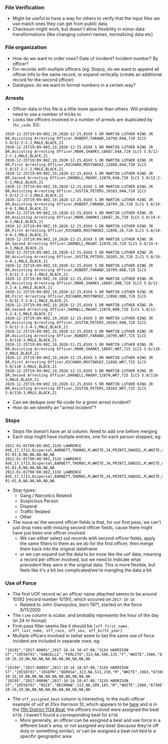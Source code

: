 ### File Verification
- Might be useful to have a way for others to verify that the input files we use match ones they can get from public data
- Checksum might work, but doesn't allow flexibility in minor data transformations (like changing column names, normalizing data etc)

### File organization
- How do we want to order rows? Date of incident? Incident number? By officer?
- For records with multiple officers (eg: Stops), do we want to append all officer info to the same record, or expand vertically (create an additional record for the second officer)
- Datatypes: do we want to format numbers in a certain way?

### Arrests
- Officer data in this file is a little more sparse than others. Will probably need to use a number of tricks to 
- Looks like officers involved in a number of arrests are duplicated by `fbi_code`. EG:
```
2020-12-25T19:09:00Z,19,2020-12-25,65XX S DR MARTIN LUTHER KING JR DR,Assisting Arresting Officer,ROBERT,FARANO,18799,04A,720 ILCS 5.0/12-2-C-1,MALE,BLACK,21
2020-12-25T19:09:00Z,19,2020-12-25,65XX S DR MARTIN LUTHER KING JR DR,Assisting Arresting Officer,MARK,SHARKS,18687,04A,720 ILCS 5.0/12-2-C-1,MALE,BLACK,21
2020-12-25T19:09:00Z,19,2020-12-25,65XX S DR MARTIN LUTHER KING JR DR,First Arresting Officer,RICHARD,MOSTOWSKI,12898,04A,720 ILCS 5.0/12-2-C-1,MALE,BLACK,21
2020-12-25T19:09:00Z,19,2020-12-25,65XX S DR MARTIN LUTHER KING JR DR,Second Arresting Officer,DARNELL,MAGNY,12870,04A,720 ILCS 5.0/12-2-C-1,MALE,BLACK,21
2020-12-25T19:09:00Z,19,2020-12-25,65XX S DR MARTIN LUTHER KING JR DR,Assisting Arresting Officer,JUSTIN,PETERS,10103,04A,720 ILCS 5.0/12-2-C-1,MALE,BLACK,21
2020-12-25T19:09:00Z,19,2020-12-25,65XX S DR MARTIN LUTHER KING JR DR,Assisting Arresting Officer,ROBERT,FARANO,18799,26,720 ILCS 5.0/19-4-A-1,MALE,BLACK,21
2020-12-25T19:09:00Z,19,2020-12-25,65XX S DR MARTIN LUTHER KING JR DR,Assisting Arresting Officer,MARK,SHARKS,18687,26,720 ILCS 5.0/19-4-A-1,MALE,BLACK,21
2020-12-25T19:09:00Z,19,2020-12-25,65XX S DR MARTIN LUTHER KING JR DR,First Arresting Officer,RICHARD,MOSTOWSKI,12898,26,720 ILCS 5.0/19-4-A-1,MALE,BLACK,21
2020-12-25T19:09:00Z,19,2020-12-25,65XX S DR MARTIN LUTHER KING JR DR,Second Arresting Officer,DARNELL,MAGNY,12870,26,720 ILCS 5.0/19-4-A-1,MALE,BLACK,21
2020-12-25T19:09:00Z,19,2020-12-25,65XX S DR MARTIN LUTHER KING JR DR,Assisting Arresting Officer,JUSTIN,PETERS,10103,26,720 ILCS 5.0/19-4-A-1,MALE,BLACK,21
2020-12-25T19:09:00Z,19,2020-12-25,65XX S DR MARTIN LUTHER KING JR DR,Assisting Arresting Officer,ROBERT,FARANO,18799,08B,720 ILCS 5.0/12-3.2-A-1,MALE,BLACK,21
2020-12-25T19:09:00Z,19,2020-12-25,65XX S DR MARTIN LUTHER KING JR DR,Assisting Arresting Officer,MARK,SHARKS,18687,08B,720 ILCS 5.0/12-3.2-A-1,MALE,BLACK,21
2020-12-25T19:09:00Z,19,2020-12-25,65XX S DR MARTIN LUTHER KING JR DR,First Arresting Officer,RICHARD,MOSTOWSKI,12898,08B,720 ILCS 5.0/12-3.2-A-1,MALE,BLACK,21
2020-12-25T19:09:00Z,19,2020-12-25,65XX S DR MARTIN LUTHER KING JR DR,Second Arresting Officer,DARNELL,MAGNY,12870,08B,720 ILCS 5.0/12-3.2-A-1,MALE,BLACK,21
2020-12-25T19:09:00Z,19,2020-12-25,65XX S DR MARTIN LUTHER KING JR DR,Assisting Arresting Officer,JUSTIN,PETERS,10103,08B,720 ILCS 5.0/12-3.2-A-1,MALE,BLACK,21
2020-12-25T19:09:00Z,19,2020-12-25,65XX S DR MARTIN LUTHER KING JR DR,Assisting Arresting Officer,ROBERT,FARANO,18799,WRT,725 ILCS 5.0/110-3,MALE,BLACK,21
2020-12-25T19:09:00Z,19,2020-12-25,65XX S DR MARTIN LUTHER KING JR DR,Assisting Arresting Officer,MARK,SHARKS,18687,WRT,725 ILCS 5.0/110-3,MALE,BLACK,21
2020-12-25T19:09:00Z,19,2020-12-25,65XX S DR MARTIN LUTHER KING JR DR,First Arresting Officer,RICHARD,MOSTOWSKI,12898,WRT,725 ILCS 5.0/110-3,MALE,BLACK,21
2020-12-25T19:09:00Z,19,2020-12-25,65XX S DR MARTIN LUTHER KING JR DR,Second Arresting Officer,DARNELL,MAGNY,12870,WRT,725 ILCS 5.0/110-3,MALE,BLACK,21
2020-12-25T19:09:00Z,19,2020-12-25,65XX S DR MARTIN LUTHER KING JR DR,Assisting Arresting Officer,JUSTIN,PETERS,10103,WRT,725 ILCS 5.0/110-3,MALE,BLACK,21
```
- Can we dedupe over fbi-code for a given arrest incident?
- How do we identify an "arrest incident"?

### Stops
- Stops file doesn't have an id column. Need to add one before merging
- Each stop might have multiple entries, one for each person stopped, eg:
```
2012-01-01T00:08:00Z,31XX LAWRENCE AVE,17,1713,Dispersal,BARNETT,THOMAS,M,WHITE,34,PRINTZ,DANIEL,M,WHITE,48,M,HISPANIC,18,2012-01-01,0,NA,NA,NA,NA,NA
2012-01-01T00:08:00Z,31XX LAWRENCE AVE,17,1713,Dispersal,BARNETT,THOMAS,M,WHITE,34,PRINTZ,DANIEL,M,WHITE,48,M,HISPANIC,26,2012-01-01,0,NA,NA,NA,NA,NA
2012-01-01T00:08:00Z,31XX LAWRENCE AVE,17,1713,Dispersal,BARNETT,THOMAS,M,WHITE,34,PRINTZ,DANIEL,M,WHITE,48,M,HISPANIC,25,2012-01-01,0,NA,NA,NA,NA,NA
```
- Stop types:
  - Gang / Narcotics Related
  - Suspicious Person
  - Disperal
  - Traffic Related
  - Other
- The issue w/ the second officer fields is that, for our first pass, we can't just drop rows with missing second officer fields, cause there might have just been one officer involved
  - We can either select out records with second-officer fields, apply the same filters to them as we do for the first officer, then merge them back into the original dataframe
  - or we can expand out the data to be more like the uof data, meaning a record per officer involved, but we need to indicate what precedent they were in the original data. This is more flexible, but feels like it's a bit too complicated/we're mangling the data a bit

### Use of Force
- The first UOF record w/ an officer name attached seems to be around 10192 (record number 10191), which occured on `2017-10-16`
  -  Related to John Gianopulos, born 1971, started on the force 9/11/2000
- The `time` column is scalar, and probably represents the hour of the day (in 24 hr format)
- First-pass filter seems like it should be `[off_first_name, off_last_name, off_race, off_sex, off_birth_year]`
- Multiple officers involved in (what seem to be) the same use of force incident are included in separate rows. eg:
```
"10192","2017-00001",2017-10-16 10:47:00,"31XX HARRISON ST","19550791","DANIELLE","FERLITO",313,NA,506,135,"F","WHITE",1986,"6730c",TRUE,FALSE,"MALE","BLACK",1998,2017-10-16,10,NA,NA,NA,NA,NA,NA,NA,NA,NA,NA
...
"10194","2017-00003",2017-10-16 10:47:00,"31XX HARRISON ST","19550791","JOSEPH","DEROSA",313,NA,511,250,"M","WHITE",1983,"6730G",TRUE,FALSE,"MALE","BLACK",1998,2017-10-16,10,NA,NA,NA,NA,NA,NA,NA,NA,NA,NA
"10195","2017-00006",2017-10-16 10:47:00,"31XX HARRISON ST","19550791","NICK","BECKMAN",313,NA,509,185,"M","WHITE",1980,"6730E",TRUE,FALSE,"MALE","BLACK",1998,2017-10-16,10,NA,NA,NA,NA,NA,NA,NA,NA,NA,NA
```
- The `off_assigned_beat` column is interesting. In the multi-officer example of uof at 31xx Harrison St, which appears to be [here](https://goo.gl/maps/jZxTn3fzdDqZKecP6) and is in the [11th District 1134 Beat](https://chicagopolicedept-my.sharepoint.com/personal/gisteam_chicagopolice_org/_layouts/15/onedrive.aspx?id=%2Fpersonal%2Fgisteam%5Fchicagopolice%5Forg%2FDocuments%2FDistrict%20PDFs%2Fdistrict11%2Epdf&parent=%2Fpersonal%2Fgisteam%5Fchicagopolice%5Forg%2FDocuments%2FDistrict%20PDFs&ga=1), the officers involved were assigned the beat `6730`. I haven't found a corresponding beat for `6730`.
  - More generally, an officer can be assigned a beat and use force in a different beat's area, or not assigned any beat (because they're off duty or something similar), or can be assigned a beat not tied to a specific geographic area.
